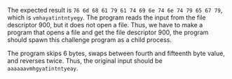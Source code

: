 The expected result is `76 6d 68 61 79 61 74 69 6e 74 6e 74 79 65 67 79`, which is `vmhayatintntyegy`.
The program reads the input from the file descriptor 900, but it does not open a file.
Thus, we have to make a program that opens a file and get the file descriptor 900, the program should spawn this challenge program as a child process.

The program skips 6 bytes, swaps between fourth and fifteenth byte value, and reverses twice.
Thus, the original input should be `aaaaaavmhgyatintntyeay`.